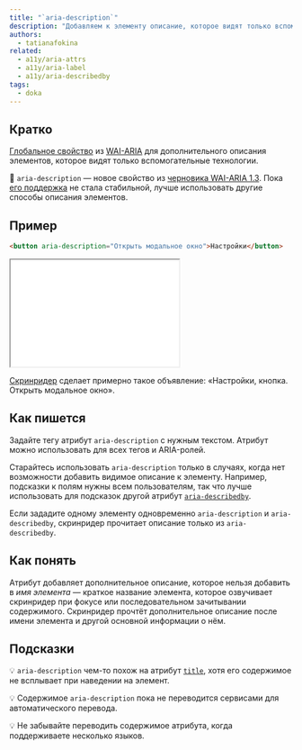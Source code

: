 ```yaml
---
title: "`aria-description`"
description: "Добавляем к элементу описание, которое видят только вспомогательные технологии."
authors:
  - tatianafokina
related:
  - a11y/aria-attrs
  - a11y/aria-label
  - a11y/aria-describedby
tags:
  - doka
---
```


## Кратко

[Глобальное свойство](/a11y/aria-attrs/#globalnye-atributy) из [WAI-ARIA](/a11y/aria-intro/#specifikaciya) для дополнительного описания элементов, которое видят только вспомогательные технологии.

<aside>

👶 `aria-description` — новое свойство из [черновика WAI-ARIA 1.3](https://w3c.github.io/aria/). Пока [его поддержка](https://a11ysupport.io/tech/aria/aria-description_attribute) не стала стабильной, лучше использовать другие способы описания элементов.

</aside>

## Пример

```html
<button aria-description="Открыть модальное окно">Настройки</button>
```

<iframe title="Кнопка с визуально скрытым описанием" src="demos/button-with-description/" height="190"></iframe>

[Cкринридер](/a11y/screenreaders/) сделает примерно такое объявление: «Настройки, кнопка. Открыть модальное окно».

## Как пишется

Задайте тегу атрибут `aria-description` с нужным текстом. Атрибут можно использовать для всех тегов и ARIA-ролей.

Старайтесь использовать `aria-description` только в случаях, когда нет возможности добавить видимое описание к элементу. Например, подсказки к полям нужны всем пользователям, так что лучше использовать для подсказок другой атрибут [`aria-describedby`](/a11y/aria-describedby/).

Если зададите одному элементу одновременно `aria-description` и `aria-describedby`, скринридер прочитает описание только из `aria-describedby`.

## Как понять

Атрибут добавляет дополнительное описание, которое нельзя добавить в _имя элемента_ — краткое название элемента, которое озвучивает скринридер при фокусе или последовательном зачитывании содержимого. Скринридер прочтёт дополнительное описание после имени элемента и другой основной информации о нём.

## Подсказки

💡 `aria-description` чем-то похож на атрибут [`title`](/html/global-attrs/#title), хотя его содержимое не всплывает при наведении на элемент.

💡 Содержимое `aria-description` пока не переводится сервисами для автоматического перевода.

💡 Не забывайте переводить содержимое атрибута, когда поддерживаете несколько языков.
